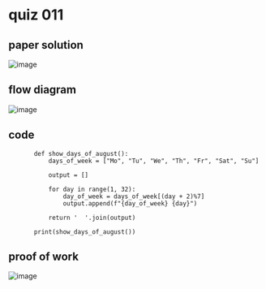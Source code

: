 # quiz 011



## paper solution
![image](https://github.com/user-attachments/assets/45ff9c76-8c12-47aa-85b0-3562b02b74a5)



## flow diagram
![image](https://github.com/user-attachments/assets/8eb4de4f-2eac-4471-8888-33c4157b71d3)



## code
           def show_days_of_august():
               days_of_week = ["Mo", "Tu", "We", "Th", "Fr", "Sat", "Su"]
           
               output = []
           
               for day in range(1, 32):
                   day_of_week = days_of_week[(day + 2)%7]
                   output.append(f"{day_of_week} {day}")
           
               return '  '.join(output)
           
           print(show_days_of_august())

## proof of work
![image](https://github.com/user-attachments/assets/f5b8512a-d410-4c10-a1ad-aaa753659a44)
